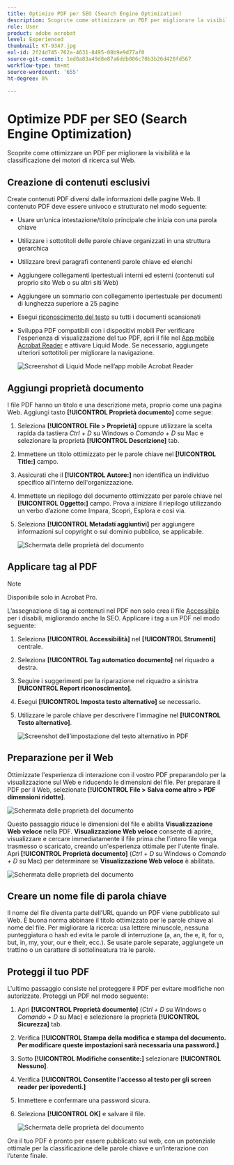 ```yaml
---
title: Optimize PDF per SEO (Search Engine Optimization)
description: Scoprite come ottimizzare un PDF per migliorare la visibilità e la classificazione dei motori di ricerca sul Web
role: User
product: adobe acrobat
level: Experienced
thumbnail: KT-9347.jpg
exl-id: 2f24d745-762a-4631-8495-08b9e9d77af0
source-git-commit: 1ed8a83a49d8e87a6ddb806c70b3b26d428fd567
workflow-type: tm+mt
source-wordcount: '655'
ht-degree: 0%

---
```


# Optimize PDF per SEO (Search Engine Optimization)

Scoprite come ottimizzare un PDF per migliorare la visibilità e la classificazione dei motori di ricerca sul Web.

## Creazione di contenuti esclusivi

Create contenuti PDF diversi dalle informazioni delle pagine Web. Il contenuto PDF deve essere univoco e strutturato nel modo seguente:

* Usare un’unica intestazione/titolo principale che inizia con una parola chiave
* Utilizzare i sottotitoli delle parole chiave organizzati in una struttura gerarchica
* Utilizzare brevi paragrafi contenenti parole chiave ed elenchi
* Aggiungere collegamenti ipertestuali interni ed esterni (contenuti sul proprio sito Web o su altri siti Web)
* Aggiungere un sommario con collegamento ipertestuale per documenti di lunghezza superiore a 25 pagine
* Esegui [riconoscimento del testo](https://experienceleague.adobe.com/docs/document-cloud-learn/acrobat-learning/getting-started/scan-and-ocr.html) su tutti i documenti scansionati
* Sviluppa PDF compatibili con i dispositivi mobili Per verificare l&#39;esperienza di visualizzazione del tuo PDF, apri il file nel [App mobile Acrobat Reader](https://www.adobe.com/acrobat/mobile/acrobat-reader.html) e attivare Liquid Mode. Se necessario, aggiungete ulteriori sottotitoli per migliorare la navigazione.

   ![Screenshot di Liquid Mode nell’app mobile Acrobat Reader](../assets/optimizeseo1.png)

## Aggiungi proprietà documento

I file PDF hanno un titolo e una descrizione meta, proprio come una pagina Web. Aggiungi tasto **[!UICONTROL Proprietà documento]** come segue:

1. Seleziona **[!UICONTROL File > Proprietà]** oppure utilizzare la scelta rapida da tastiera *Ctrl + D* su Windows o *Comando + D* su Mac e selezionare la proprietà **[!UICONTROL Descrizione]** tab.
1. Immettere un titolo ottimizzato per le parole chiave nel **[!UICONTROL Title:]** campo.
1. Assicurati che il **[!UICONTROL Autore:]** non identifica un individuo specifico all&#39;interno dell&#39;organizzazione.
1. Immettete un riepilogo del documento ottimizzato per parole chiave nel **[!UICONTROL Oggetto:]** campo.
Prova a iniziare il riepilogo utilizzando un verbo d’azione come Impara, Scopri, Esplora e così via.
1. Seleziona **[!UICONTROL Metadati aggiuntivi]** per aggiungere informazioni sul copyright o sul dominio pubblico, se applicabile.

   ![Schermata delle proprietà del documento](../assets/optimizeseo2.png)

## Applicare tag al PDF

>[!NOTE]
>
>Disponibile solo in Acrobat Pro.

L’assegnazione di tag ai contenuti nel PDF non solo crea il file [Accessibile](https://experienceleague.adobe.com/docs/document-cloud-learn/acrobat-learning/advanced-tasks/accessibility.html) per i disabili, migliorando anche la SEO. Applicare i tag a un PDF nel modo seguente:

1. Seleziona **[!UICONTROL Accessibilità]** nel **[!UICONTROL Strumenti]** centrale.
1. Seleziona **[!UICONTROL Tag automatico documento]** nel riquadro a destra.
1. Seguire i suggerimenti per la riparazione nel riquadro a sinistra **[!UICONTROL Report riconoscimento]**.
1. Esegui **[!UICONTROL Imposta testo alternativo]** se necessario.
1. Utilizzare le parole chiave per descrivere l&#39;immagine nel **[!UICONTROL Testo alternativo]**.

   ![Screenshot dell’impostazione del testo alternativo in PDF](../assets/optimizeseo3.png)

## Preparazione per il Web

Ottimizzate l&#39;esperienza di interazione con il vostro PDF preparandolo per la visualizzazione sul Web e riducendo le dimensioni del file. Per preparare il PDF per il Web, selezionate **[!UICONTROL File > Salva come altro > PDF dimensioni ridotte]**.

![Schermata delle proprietà del documento](../assets/optimizeseo4.png)

Questo passaggio riduce le dimensioni del file e abilita **Visualizzazione Web veloce** nella PDF. **Visualizzazione Web veloce** consente di aprire, visualizzare e cercare immediatamente il file prima che l&#39;intero file venga trasmesso o scaricato, creando un&#39;esperienza ottimale per l&#39;utente finale. Apri **[!UICONTROL Proprietà documento]** (*Ctrl + D* su Windows o *Comando + D* su Mac) per determinare se **Visualizzazione Web veloce** è abilitata.

![Schermata delle proprietà del documento](../assets/optimizeseo5.png)

## Creare un nome file di parola chiave

Il nome del file diventa parte dell’URL quando un PDF viene pubblicato sul Web. È buona norma abbinare il titolo ottimizzato per le parole chiave al nome del file. Per migliorare la ricerca: usa lettere minuscole, nessuna punteggiatura o hash ed evita le parole di interruzione (a, an, the e, it, for o, but, in, my, your, our e their, ecc.). Se usate parole separate, aggiungete un trattino o un carattere di sottolineatura tra le parole.

## Proteggi il tuo PDF

L&#39;ultimo passaggio consiste nel proteggere il PDF per evitare modifiche non autorizzate. Proteggi un PDF nel modo seguente:

1. Apri **[!UICONTROL Proprietà documento]** (*Ctrl + D* su Windows o *Comando + D* su Mac) e selezionare la proprietà **[!UICONTROL Sicurezza]** tab.
1. Verifica **[!UICONTROL Stampa della modifica e stampa del documento. Per modificare queste impostazioni sarà necessaria una password.]**
1. Sotto **[!UICONTROL Modifiche consentite:]** selezionare **[!UICONTROL Nessuno]**.
1. Verifica **[!UICONTROL Consentite l&#39;accesso al testo per gli screen reader per ipovedenti.]**
1. Immettere e confermare una password sicura.
1. Seleziona **[!UICONTROL OK]** e salvare il file.

   ![Schermata delle proprietà del documento](../assets/optimizeseo6.png)

Ora il tuo PDF è pronto per essere pubblicato sul web, con un potenziale ottimale per la classificazione delle parole chiave e un’interazione con l’utente finale.
